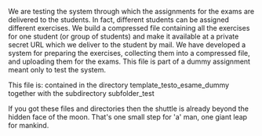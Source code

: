 We are testing the system through which the assignments for the exams are delivered to the students.
In fact, different students can be assigned different exercises.
We build a compressed file containing all the exercises for one student (or group of students) and make it available at a private secret URL which we deliver to the student by mail.
We have developed a system for preparing the exercises, collecting them into a compressed file, and uploading them for the exams.
This file is part of a dummy assignment meant only to test the system.

This file is:
   contained in the directory template_testo_esame_dummy
   together with the subdirectory subfolder_test

If you got these files and directories then the shuttle is already beyond the hidden face of the moon.
That's one small step for 'a' man, one giant leap for mankind.    
